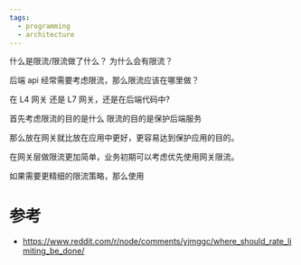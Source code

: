 ```yaml
---
tags:
  - programming
  - architecture
---
```


什么是限流/限流做了什么？
为什么会有限流？

后端 api 经常需要考虑限流，那么限流应该在哪里做？

在 L4 网关 还是 L7 网关，还是在后端代码中?

首先考虑限流的目的是什么
限流的目的是保护后端服务

那么放在网关就比放在应用中更好，更容易达到保护应用的目的。

在网关层做限流更加简单，业务初期可以考虑优先使用网关限流。

如果需要更精细的限流策略，那么使用

# 参考

- https://www.reddit.com/r/node/comments/yjmggc/where_should_rate_limiting_be_done/
